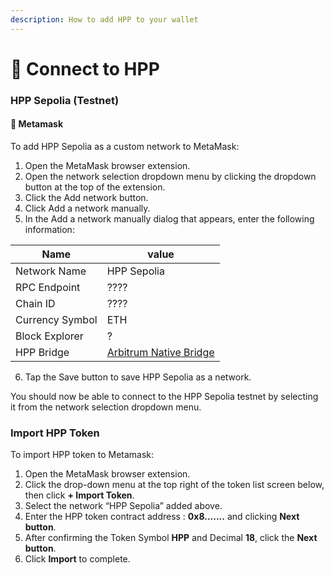 ```yaml
---
description: How to add HPP to your wallet
---
```


# 🦊 Connect to HPP

### HPP Sepolia (Testnet)

#### 🦊 Metamask

To add HPP Sepolia as a custom network to MetaMask:

1. Open the MetaMask browser extension.
2. Open the network selection dropdown menu by clicking the dropdown button at the top of the extension.
3. Click the Add network button.
4. Click Add a network manually.
5. In the Add a network manually dialog that appears, enter the following information:

| Name            | value                                                                                                             |
| --------------- | ----------------------------------------------------------------------------------------------------------------- |
| Network Name    | HPP Sepolia                                                                                                       |
| RPC Endpoint    | ????                                                                                                              |
| Chain ID        | ????                                                                                                              |
| Currency Symbol | ETH                                                                                                               |
| Block Explorer  | ?                                                                                                                 |
| HPP Bridge      | [Arbitrum Native Bridge](https://bridge.arbitrum.io/?amount=0\&destinationChain=hpp-sepolia\&sourceChain=sepolia) |

6. Tap the Save button to save HPP Sepolia as a network.

You should now be able to connect to the HPP Sepolia testnet by selecting it from the network selection dropdown menu.

### Import HPP Token

To import HPP token to Metamask:

1. Open the MetaMask browser extension.
2. Click the drop-down menu at the top right of the token list screen below, then click **+ Import Token**.
3. Select the network “HPP Sepolia” added above.
4. Enter the HPP token contract address : **0x8.......** and clicking **Next button**.
5. After confirming the Token Symbol **HPP** and Decimal **18**, click the **Next button**.
6. Click **Import** to complete.
